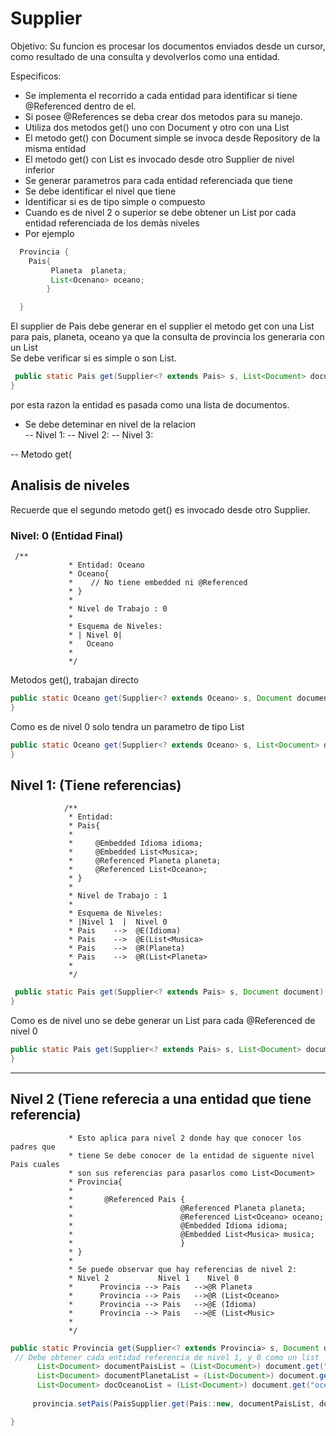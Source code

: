 
# Supplier

Objetivo:
 Su funcion es procesar los documentos enviados desde un cursor, como resultado de una consulta y devolverlos como una entidad.  

Especificos:  
- Se implementa el recorrido a cada entidad para identificar si tiene @Referenced dentro de el.
- Si posee @References se deba crear dos metodos para su manejo.
- Utiliza dos metodos get() uno con Document y otro con una List<Document>
- El metodo get() con Document simple se invoca desde Repository de la misma entidad
- El metodo get() con List<Document> es invocado desde otro Supplier de nivel inferior
- Se generar parametros para cada entidad referenciada que tiene
- Se debe identificar el nivel que tiene 
- Identificar si es de tipo simple o compuesto
- Cuando es de nivel 2 o superior se debe obtener un List<Document> por cada entidad referenciada de los demàs niveles
- Por ejemplo
```java
  Provincia {
    Pais{
         Planeta  planeta;
         List<Ocenano> oceano;
        }

  }
```
El supplier de Pais debe generar en el supplier el metodo get con una List<Document> para
pais, planeta, oceano ya que la consulta de provincia los generaria con un List<Document>  
Se debe verificar si es simple o son List.
```java
 public static Pais get(Supplier<? extends Pais> s, List<Document> documentList, List<Document> documentPlanetaList, List<Document> documentOceanoList) {
}
```
  por esta razon la entidad es pasada como una lista de documentos.
- Se debe deteminar en nivel de la relacion  
-- Nivel 1: 
-- Nivel 2:
-- Nivel 3:

-- Metodo get( 


## Analisis de niveles
Recuerde que el segundo metodo get() es invocado desde otro Supplier.

### Nivel: 0 (Entidad Final)
```
 /**
             * Entidad: Oceano
             * Oceano{
             *    // No tiene embedded ni @Referenced
             * }
             *
             * Nivel de Trabajo : 0
             * 
             * Esquema de Niveles:
             * | Nivel 0|
             *   Oceano
             * 
             */ 
```
Metodos get(), trabajan directo
```java
public static Oceano get(Supplier<? extends Oceano> s, Document document) {
}
```
Como es de nivel 0 solo tendra un parametro de tipo List<Document>
```java
public static Oceano get(Supplier<? extends Oceano> s, List<Document> documentList) {
}
```

## Nivel 1: (Tiene referencias)
```
            /**
             * Entidad:
             * Pais{
             *
             *     @Embedded Idioma idioma;
             *     @Embedded List<Musica>;
             *     @Referenced Planeta planeta;
             *     @Referenced List<Oceano>; 
             * }
             * 
             * Nivel de Trabajo : 1
             * 
             * Esquema de Niveles:
             * |Nivel 1  |  Nivel 0
             * Pais    -->  @E(Idioma)
             * Pais    -->  @E(List<Musica>
             * Pais    -->  @R(Planeta)
             * Pais    -->  @R(List<Planeta>
             * 
             */
```

```java
 public static Pais get(Supplier<? extends Pais> s, Document document) {
}

```
Como es de nivel uno se debe generar un List<Document> para cada @Referenced de nivel 0
```java
public static Pais get(Supplier<? extends Pais> s, List<Document> documentPaisList, List<Document> documentPlanetaList, List<Document> documentOceanoList) {
}
```

***
## Nivel 2 (Tiene referecia a una entidad que tiene referencia)
```
             * Esto aplica para nivel 2 donde hay que conocer los padres que
             * tiene Se debe conocer de la entidad de siguente nivel Pais cuales
             * son sus referencias para pasarlos como List<Document>
             * Provincia{
             *
             *       @Referenced Pais {
             *                        @Referenced Planeta planeta;
             *                        @Referenced List<Oceano> oceano;
             *                        @Embedded Idioma idioma;
             *                        @Embedded List<Musica> musica; 
             *                        }
             * }
             * 
             * Se puede observar que hay referencias de nivel 2:
             * Nivel 2           Nivel 1    Nivel 0
             *      Provincia --> Pais   -->@R Planeta
             *      Provincia --> Pais   -->@R (List<Oceano>
             *      Provincia --> Pais   -->@E (Idioma)
             *      Provincia --> Pais   -->@E (List<Music>
             *
             */
```
```java
public static Provincia get(Supplier<? extends Provincia> s, Document document) {
 // Debe obtener cada entidad referencia de nivel 1, y 0 como un list
      List<Document> documentPaisList = (List<Document>) document.get("pais");
      List<Document> documentPlanetaList = (List<Document>) document.get("planeta");
      List<Document> docOceanoList = (List<Document>) document.get("oceano");
   
     provincia.setPais(PaisSupplier.get(Pais::new, documentPaisList, documentPlanetaList, docOceanoList));

}


```